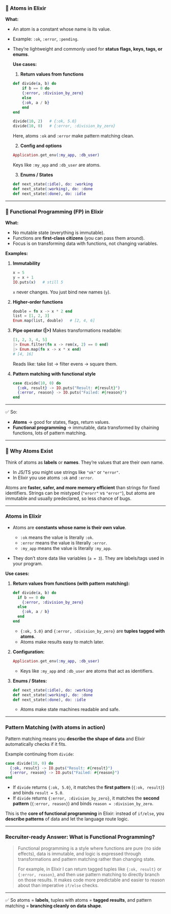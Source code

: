 

### 🔹 Atoms in Elixir


**What:**

* An atom is a constant whose name is its value.
* Example: `:ok`, `:error`, `:pending`.
* They’re lightweight and commonly used for **status flags, keys, tags, or enums**.

    **Use cases:**

    1. **Return values from functions**

    ```elixir
    def divide(a, b) do
        if b == 0 do
        {:error, :division_by_zero}
        else
        {:ok, a / b}
        end
    end

    divide(10, 2)   # {:ok, 5.0}
    divide(10, 0)   # {:error, :division_by_zero}
    ```

    Here, atoms `:ok` and `:error` make pattern matching clean.

    2. **Config and options**

    ```elixir
    Application.get_env(:my_app, :db_user)
    ```

    Keys like `:my_app` and `:db_user` are atoms.

    3. **Enums / States**

    ```elixir
    def next_state(:idle), do: :working
    def next_state(:working), do: :done
    def next_state(:done), do: :idle
    ```

---

### 🔹 Functional Programming (FP) in Elixir

**What:**

* No mutable state (everything is immutable).
* Functions are **first-class citizens** (you can pass them around).
* Focus is on transforming data with functions, not changing variables.

**Examples:**

1. **Immutability**

   ```elixir
   x = 5
   y = x + 1
   IO.puts(x)   # still 5
   ```

   `x` never changes. You just bind new names (`y`).

2. **Higher-order functions**

   ```elixir
   double = fn x -> x * 2 end
   list = [1, 2, 3]
   Enum.map(list, double)   # [2, 4, 6]
   ```

3. **Pipe operator (|>)**
   Makes transformations readable:

   ```elixir
   [1, 2, 3, 4, 5]
   |> Enum.filter(fn x -> rem(x, 2) == 0 end)
   |> Enum.map(fn x -> x * x end)
   # [4, 16]
   ```

   Reads like: take list → filter evens → square them.

4. **Pattern matching with functional style**

   ```elixir
   case divide(10, 0) do
     {:ok, result} -> IO.puts("Result: #{result}")
     {:error, reason} -> IO.puts("Failed: #{reason}")
   end
   ```

---

✅ So:

* **Atoms** → good for states, flags, return values.
* **Functional programming** → immutable, data transformed by chaining functions, lots of pattern matching.

---


### 🔹 Why Atoms Exist

Think of atoms as **labels** or **names**. They’re values that are their own name.

* In JS/TS you might use strings like `"ok"` or `"error"`.
* In Elixir you use atoms `:ok` and `:error`.

Atoms are **faster, safer, and more memory efficient** than strings for fixed identifiers.
Strings can be mistyped (`"erorr"` vs `"error"`), but atoms are immutable and usually predeclared, so less chance of bugs.

---

### **Atoms in Elixir**

* Atoms are **constants whose name is their own value**.

  * `:ok` means the value is literally `:ok`.
  * `:error` means the value is literally `:error`.
  * `:my_app` means the value is literally `:my_app`.
* They don’t store data like variables (`a = 3`). They are labels/tags used in your program.

**Use cases:**

1. **Return values from functions (with pattern matching):**

   ```elixir
   def divide(a, b) do
     if b == 0 do
       {:error, :division_by_zero}
     else
       {:ok, a / b}
     end
   end
   ```

   * `{:ok, 5.0}` and `{:error, :division_by_zero}` are **tuples tagged with atoms**.
   * Atoms make results easy to match later.

2. **Configuration:**

   ```elixir
   Application.get_env(:my_app, :db_user)
   ```

   * Keys like `:my_app` and `:db_user` are atoms that act as identifiers.

3. **Enums / States:**

   ```elixir
   def next_state(:idle), do: :working
   def next_state(:working), do: :done
   def next_state(:done), do: :idle
   ```

   * Atoms make state machines readable and safe.

---

### **Pattern Matching (with atoms in action)**

Pattern matching means you **describe the shape of data** and Elixir automatically checks if it fits.

Example continuing from `divide`:

```elixir
case divide(10, 0) do
  {:ok, result} -> IO.puts("Result: #{result}")
  {:error, reason} -> IO.puts("Failed: #{reason}")
end
```

* If `divide` returns `{:ok, 5.0}`, it matches the **first pattern** (`{:ok, result}`) and binds `result = 5.0`.
* If `divide` returns `{:error, :division_by_zero}`, it matches the **second pattern** (`{:error, reason}`) and binds `reason = :division_by_zero`.

This is the **core of functional programming** in Elixir: instead of `if/else`, you **describe patterns** of data and let the language route logic.

---

### **Recruiter-ready Answer: What is Functional Programming?**

> Functional programming is a style where functions are pure (no side effects), data is immutable, and logic is expressed through transformations and pattern matching rather than changing state.
>
> For example, in Elixir I can return tagged tuples like `{:ok, result}` or `{:error, reason}`, and then use pattern matching to directly branch on those results. It makes code more predictable and easier to reason about than imperative `if/else` checks.

---

✅ So atoms = **labels**, tuples with atoms = **tagged results**, and pattern matching = **branching cleanly on data shape**.

